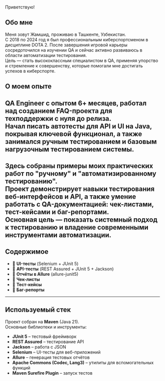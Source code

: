 Приветствую!  
## Обо мне
Меня зовут Жамшид, проживаю в Ташкенте, Узбекистан.  
С 2018 по 2024 год я был профессиональным киберспортсменом в дисциплине DOTA 2. После завершения игровой карьеры сосредоточился на изучении QA и сейчас активно развиваюсь в области автоматизации тестирования.  
Цель — стать высококлассным специалистом в QA, применяя упорство и стремление к совершенству, которые помогали мне достигать успехов в киберспорте.

##  О моем опыте
QA Engineer с опытом 6+ месяцев, работал над созданием FAQ-проекта для техподдержки с нуля до релиза.  
Начал писать автотесты для API и UI на Java, покрывая ключевой функционал, а также занимался ручным тестированием и базовым нагрузочным тестированием системы.
---
Здесь собраны примеры моих практических работ по "ручному" и "автоматизированному тестированию".  
Проект демонстрирует навыки тестирования веб-интерфейсов и API, а также умение работать с QA-документацией: чек-листами, тест-кейсами и баг-репортами.  
Основная цель — показать системный подход к тестированию и владение современными инструментами автоматизации.  
---

##  Содержимое
- 🔹 **UI-тесты** (Selenium + JUnit 5)  
- 🔹 **API-тесты** (REST Assured + JUnit 5 + Jackson)  
- 🔹 **Отчёты в Allure** (allure-junit5)  
- 🔹 **Чек-листы**
- 🔹 **Тест-кейсы**
- 🔹 **Баг-репорты**

---

##  Используемый стек
Проект собран на **Maven** (Java 21).  
Основные библиотеки и инструменты:  

-  **JUnit 5** – тестовый фреймворк  
-  **REST Assured** – тестирование API  
-  **Jackson** – работа с JSON  
-  **Selenium** – UI-тесты для веб-приложений  
-  **Allure** – генерация тестовых отчётов  
-  **Apache Commons (Codec, Lang3)** – утилиты для вспомогательных функций  
-  **Maven Surefire Plugin** – запуск тестов  
